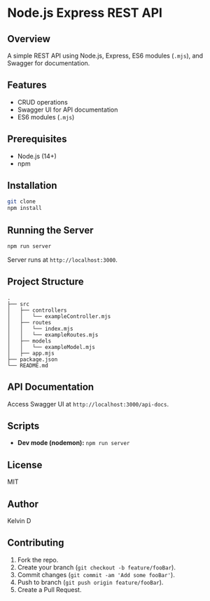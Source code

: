 # Node.js Express REST API

## Overview
A simple REST API using Node.js, Express, ES6 modules (`.mjs`), and Swagger for documentation.

## Features
- CRUD operations
- Swagger UI for API documentation
- ES6 modules (`.mjs`)

## Prerequisites
- Node.js (14+)
- npm

## Installation

```bash
git clone 
npm install
```

## Running the Server

```bash
npm run server
```

Server runs at `http://localhost:3000`.

## Project Structure

```
.
├── src
│   ├── controllers
│   │   └── exampleController.mjs
│   ├── routes
│   │   └── index.mjs
│   │   └── exampleRoutes.mjs
│   ├── models
│   │   └── exampleModel.mjs
│   ├── app.mjs
├── package.json
└── README.md
```

## API Documentation

Access Swagger UI at `http://localhost:3000/api-docs`.

## Scripts

- **Dev mode (nodemon):** `npm run server`

## License
MIT

## Author
Kelvin D

## Contributing

1. Fork the repo.
2. Create your branch (`git checkout -b feature/fooBar`).
3. Commit changes (`git commit -am 'Add some fooBar'`).
4. Push to branch (`git push origin feature/fooBar`).
5. Create a Pull Request.
